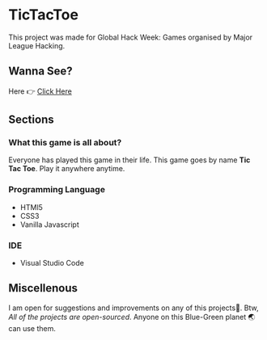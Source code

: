 # TicTacToe
This project was made for Global Hack Week: Games organised by Major League Hacking.

## Wanna See?
Here 👉 [Click Here](https://youtu.be/1sX8OLBsYvc)

## Sections
### What this game is all about?
Everyone has played this game in their life. This game goes by name **Tic Tac Toe**. Play it anywhere anytime.


### Programming Language
- HTMl5
- CSS3
- Vanilla Javascript

### IDE
- Visual Studio Code

## Miscellenous
I am open for suggestions and improvements on any of this projects🙂.
Btw, *All of the projects are open-sourced*. Anyone on this Blue-Green planet 🌏 can use them.